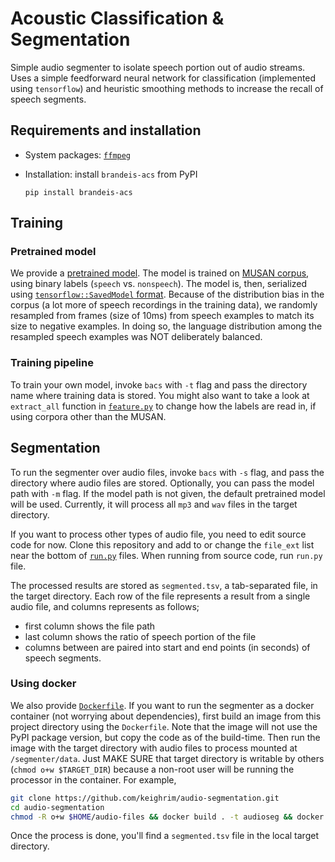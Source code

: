 # Acoustic Classification & Segmentation 

Simple audio segmenter to isolate speech portion out of audio streams. Uses a simple feedforward neural network for classification (implemented using `tensorflow`) and heuristic smoothing methods to increase the recall of speech segments. 


## Requirements and installation

* System packages: [`ffmpeg`](http://ffmpeg.org/download.html)
* Installation: install `brandeis-acs` from PyPI 

    ```
    pip install brandeis-acs
    ```

## Training 

### Pretrained model 

We provide a [pretrained model](pretrained/). The model is trained on [MUSAN corpus](https://www.openslr.org/17/), using binary labels (`speech` vs. `nonspeech`). The model is, then, serialized using [`tensorflow::SavedModel` format](https://www.tensorflow.org/guide/keras/save_and_serialize#export_to_savedmodel). Because of the distribution bias in the corpus (a lot more of speech recordings in the training data), we randomly resampled from frames (size of 10ms) from speech examples to match its size to negative examples. In doing so, the language distribution among the resampled speech examples was NOT deliberately balanced. 

### Training pipeline

To train your own model, invoke `bacs` with `-t` flag and pass the directory name where training data is stored. You might also want to take a look at `extract_all` function in [`feature.py`](bacs/feature.py) to change how the labels are read in, if using corpora other than the MUSAN. 

## Segmentation

To run the segmenter over audio files, invoke `bacs` with `-s` flag, and pass the directory where audio files are stored. Optionally, you can pass the model path with `-m` flag. If the model path is not given, the default pretrained model will be used. Currently, it will process all `mp3` and `wav` files in the target directory. 

If you want to process other types of audio file, you need to edit source code for now. Clone this repository and add to or change the `file_ext` list near the bottom of [`run.py`](bacs/run.py) files. When running from source code, run `run.py` file. 

The processed results are stored as `segmented.tsv`, a tab-separated file, in the target directory. Each row of the file represents a result from a single audio file, and columns represents as follows; 
* first column shows the file path
* last column shows the ratio of speech portion of the file 
* columns between are paired into start and end points (in seconds) of speech segments. 

### Using docker

We also provide [`Dockerfile`](Dockerfile). If you want to run the segmenter as a docker container (not worrying about dependencies), first build an image from this project directory using the `Dockerfile`. Note that the image will not use the PyPI package version, but copy the code as of the build-time. 
Then run the image with the target directory with audio files to process mounted at `/segmenter/data`. Just MAKE SURE that target directory is writable by others (`chmod o+w $TARGET_DIR`) because a non-root user will be running the processor in the container. For example, 

```bash
git clone https://github.com/keighrim/audio-segmentation.git 
cd audio-segmentation
chmod -R o+w $HOME/audio-files && docker build . -t audioseg && docker run --rm -v $HOME/audio-files:/segmenter/data -it audioseg
```

Once the process is done, you'll find a `segmented.tsv` file in the local target directory. 

